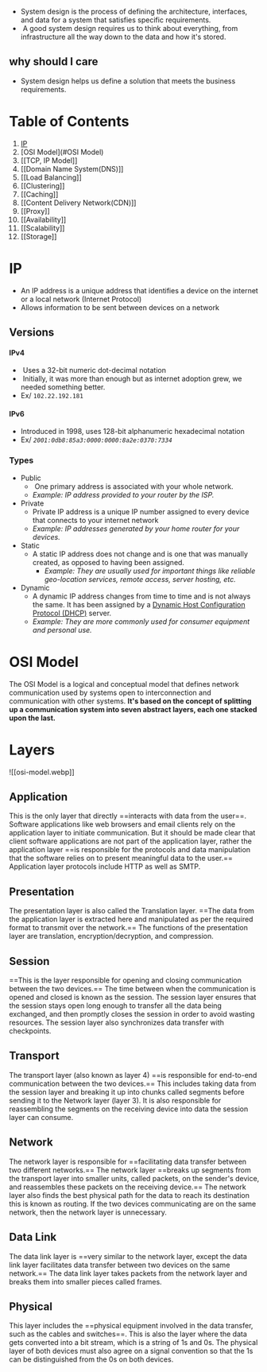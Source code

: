 * System design is the process of defining the architecture, interfaces, and data for a system that satisfies specific requirements.
*  A good system design requires us to think about everything, from infrastructure all the way down to the data and how it's stored.
## why should I care
* System design helps us define a solution that meets the business requirements.
# Table of Contents 
1) [IP](#IP)
2) [OSI Model](#OSI Model)
3) [[TCP, IP Model]]
4) [[Domain Name System(DNS)]]
5) [[Load Balancing]]
6) [[Clustering]]
7) [[Caching]]
8) [[Content Delivery Network(CDN)]]
9) [[Proxy]]
10) [[Availability]]
11) [[Scalability]]
12) [[Storage]]


# IP
* An IP address is a unique address that identifies a device on the internet or a local network (Internet Protocol) 
* Allows information to be sent between devices on a network
## Versions
#### IPv4
*  Uses a 32-bit numeric dot-decimal notation
*  Initially, it was more than enough but as internet adoption grew, we needed something better.
* Ex/ `102.22.192.181`
#### IPv6
* Introduced in 1998, uses 128-bit alphanumeric hexadecimal notation
* Ex/ _`2001:0db8:85a3:0000:0000:8a2e:0370:7334`_
### Types
* Public 
	*  One primary address is associated with your whole network.
	* _Example: IP address provided to your router by the ISP._
* Private 
	* Private IP address is a unique IP number assigned to every device that connects to your internet network
	* _Example: IP addresses generated by your home router for your devices._
* Static
	* A static IP address does not change and is one that was manually created, as opposed to having been assigned.
		* _Example: They are usually used for important things like reliable geo-location services, remote access, server hosting, etc._
* Dynamic 
	* A dynamic IP address changes from time to time and is not always the same. It has been assigned by a [Dynamic Host Configuration Protocol (DHCP)](https://en.wikipedia.org/wiki/Dynamic_Host_Configuration_Protocol) server.
	* _Example: They are more commonly used for consumer equipment and personal use._
	
# OSI Model
The OSI Model is a logical and conceptual model that defines network communication used by systems open to interconnection and communication with other systems. **It's based on the concept of splitting up a communication system into seven abstract layers, each one stacked upon the last.**

# Layers
![[osi-model.webp]]
## Application 
This is the only layer that directly ==interacts with data from the user==. Software applications like web browsers and email clients rely on the application layer to initiate communication. But it should be made clear that client software applications are not part of the application layer, rather the application layer ==is responsible for the protocols and data manipulation that the software relies on to present meaningful data to the user.== Application layer protocols include HTTP as well as SMTP.

## Presentation
The presentation layer is also called the Translation layer. ==The data from the application layer is extracted here and manipulated as per the required format to transmit over the network.== The functions of the presentation layer are translation, encryption/decryption, and compression.

## Session
==This is the layer responsible for opening and closing communication between the two devices.== The time between when the communication is opened and closed is known as the session. The session layer ensures that the session stays open long enough to transfer all the data being exchanged, and then promptly closes the session in order to avoid wasting resources. The session layer also synchronizes data transfer with checkpoints.

## Transport 
The transport layer (also known as layer 4) ==is responsible for end-to-end communication between the two devices.== This includes taking data from the session layer and breaking it up into chunks called segments before sending it to the Network layer (layer 3). It is also responsible for reassembling the segments on the receiving device into data the session layer can consume.

## Network 
The network layer is responsible for ==facilitating data transfer between two different networks.== The network layer ==breaks up segments from the transport layer into smaller units, called packets, on the sender's device, and reassembles these packets on the receiving device.== The network layer also finds the best physical path for the data to reach its destination this is known as routing. If the two devices communicating are on the same network, then the network layer is unnecessary.

## Data Link
The data link layer is ==very similar to the network layer, except the data link layer facilitates data transfer between two devices on the same network.== The data link layer takes packets from the network layer and breaks them into smaller pieces called frames.

## Physical
This layer includes the ==physical equipment involved in the data transfer, such as the cables and switches==. This is also the layer where the data gets converted into a bit stream, which is a string of 1s and 0s. The physical layer of both devices must also agree on a signal convention so that the 1s can be distinguished from the 0s on both devices.

